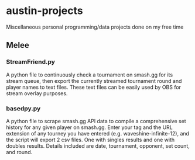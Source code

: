 # austin-projects

Miscellaneous personal programming/data projects done on my free time

## Melee

### StreamFriend.py

A python file to continuously check a tournament on smash.gg for its stream queue, then export the currently streamed tournament round and player names to text files. These text files can be easily used by OBS for stream overlay purposes.

### basedpy.py

A python file to scrape smash.gg API data to compile a comprehensive set history for any given player on smash.gg. Enter your tag and the URL extension of any tourney you have entered (e.g. waveshine-infinite-12), and the script will export 2 csv files. One with singles results and one with doubles results. Details included are date, tournament, opponent, set count, and round.
